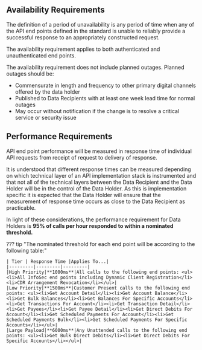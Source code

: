 ## Availability Requirements

The definition of a period of unavailability is any period of time when any of the API end points defined in the 
standard is unable to reliably provide a successful response to an appropriately constructed request.

The availability requirement applies to both authenticated and unauthenticated end points.

The availability requirement does not include planned outages. Planned outages should be:

- Commensurate in length and frequency to other primary digital channels offered by the data holder
- Published to Data Recipients with at least one week lead time for normal outages
- May occur without notification if the change is to resolve a critical service or security issue

## Performance Requirements

API end point performance will be measured in response time of individual API requests from receipt of request to delivery of response.

It is understood that different response times can be measured depending on which technical layer of an API implementation 
stack is instrumented and that not all of the technical layers between the Data Recipient and the Data Holder
will be in the control of the Data Holder. As this is implementation specific it is expected that the Data Holder will 
ensure that the measurement of response time occurs as close to the Data Recipient as practicable.

In light of these considerations, the performance requirement for Data Holders is **95% of calls per hour responded to within a nominated threshold.**
 
??? tip "The nominated threshold for each end point will be according to the following table:"

    | Tier | Response Time |Applies To...|
    |---------|---------|---------|
    |High Priority|**1000ms**|All calls to the following end points: <ul><li>All InfoSec end points including Dynamic Client Registration</li><li>CDR Arrangement Revocation</li></ul>|
    |Low Priority|**1500ms**|Customer Present calls to the following end points: <ul><li>Get Account Detail</li><li>Get Account Balance</li><li>Get Bulk Balances</li><li>Get Balances For Specific Accounts</li><li>Get Transactions For Account</li><li>Get Transaction Detail</li><li>Get Payees</li><li>Get Payee Detail</li><li>Get Direct Debits For Account</li><li>Get Scheduled Payments For Account</li><li>Get Scheduled Payments Bulk</li><li>Get Scheduled Payments For Specific Accounts</li></ul>|
    |Large Payload|**6000ms**|Any Unattended calls to the following end points: <ul><li>Get Bulk Direct Debits</li><li>Get Direct Debits For Specific Accounts</li></ul>|